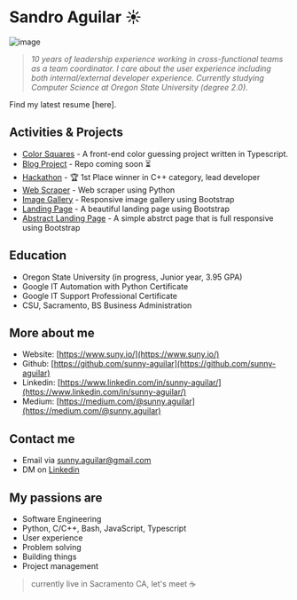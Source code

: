 # Sandro Aguilar :sunny:
![image](https://www.suny.io/wp-content/uploads/2020/04/personal_site_qr-e1586842379918.png)
> *10 years of leadership experience working in cross-functional teams as a team coordinator. I care about the user experience including both internal/external developer experience. Currently studying Computer Science at Oregon State University (degree 2.0).*

Find my latest resume [here].

## Activities & Projects
- [Color Squares](https://sunny-aguilar.github.io/color-squares/) - A front-end color guessing project written in Typescript.
- [Blog Project](http://ajaxdapp.xyz/) - Repo coming soon :hourglass_flowing_sand:
- [Hackathon](https://devpost.com/software/banking-application) - :trophy: 1st Place winner in C++ category, lead developer
- [Web Scraper](https://github.com/sunny-aguilar/py-web-scraper/blob/master/scraper-github-trending.py) - Web scraper using Python
- [Image Gallery](https://sunny-aguilar.github.io/photo-gallery-v1/) - Responsive image gallery using Bootstrap
- [Landing Page](https://sunny-aguilar.github.io/landing-page-v1/) - A beautiful landing page using Bootstrap
- [Abstract Landing Page](https://sunny-aguilar.github.io/landing-page-v2/) - A simple abstrct page that is full responsive using Bootstrap

## Education
- Oregon State University (in progress, Junior year, 3.95 GPA)
- Google IT Automation with Python Certificate
- Google IT Support Professional Certificate
- CSU, Sacramento, BS Business Administration

## More about me
- Website: [https://www.suny.io/](https://www.suny.io/)
- Github: [https://github.com/sunny-aguilar](https://github.com/sunny-aguilar)
- Linkedin: [https://www.linkedin.com/in/sunny-aguilar/](https://www.linkedin.com/in/sunny-aguilar/)
- Medium: [https://medium.com/@sunny.aguilar](https://medium.com/@sunny.aguilar)

## Contact me
- Email via sunny.aguilar@gmail.com
- DM on [ Linkedin](https://www.linkedin.com/in/sunny-aguilar/)

## My passions are
- Software Engineering
- Python, C/C++, Bash, JavaScript, Typescript
- User experience
- Problem solving
- Building things
- Project management

> currently live in Sacramento CA, let's meet :coffee:
